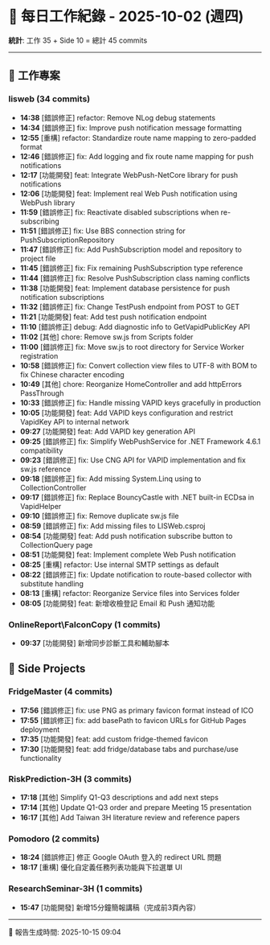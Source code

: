 # 📅 每日工作紀錄 - 2025-10-02 (週四)

**統計**: 工作 35 + Side 10 = 總計 45 commits

---

## 💼 工作專案

### lisweb (34 commits)

- **14:38** [錯誤修正] refactor: Remove NLog debug statements
- **14:34** [錯誤修正] fix: Improve push notification message formatting
- **12:55** [重構] refactor: Standardize route name mapping to zero-padded format
- **12:46** [錯誤修正] fix: Add logging and fix route name mapping for push notifications
- **12:17** [功能開發] feat: Integrate WebPush-NetCore library for push notifications
- **12:06** [功能開發] feat: Implement real Web Push notification using WebPush library
- **11:59** [錯誤修正] fix: Reactivate disabled subscriptions when re-subscribing
- **11:51** [錯誤修正] fix: Use BBS connection string for PushSubscriptionRepository
- **11:47** [錯誤修正] fix: Add PushSubscription model and repository to project file
- **11:45** [錯誤修正] fix: Fix remaining PushSubscription type reference
- **11:44** [錯誤修正] fix: Resolve PushSubscription class naming conflicts
- **11:38** [功能開發] feat: Implement database persistence for push notification subscriptions
- **11:32** [錯誤修正] fix: Change TestPush endpoint from POST to GET
- **11:21** [功能開發] feat: Add test push notification endpoint
- **11:10** [錯誤修正] debug: Add diagnostic info to GetVapidPublicKey API
- **11:02** [其他] chore: Remove sw.js from Scripts folder
- **11:00** [錯誤修正] fix: Move sw.js to root directory for Service Worker registration
- **10:58** [錯誤修正] fix: Convert collection view files to UTF-8 with BOM to fix Chinese character encoding
- **10:49** [其他] chore: Reorganize HomeController and add httpErrors PassThrough
- **10:33** [錯誤修正] fix: Handle missing VAPID keys gracefully in production
- **10:05** [功能開發] feat: Add VAPID keys configuration and restrict VapidKey API to internal network
- **09:27** [功能開發] feat: Add VAPID key generation API
- **09:25** [錯誤修正] fix: Simplify WebPushService for .NET Framework 4.6.1 compatibility
- **09:23** [錯誤修正] fix: Use CNG API for VAPID implementation and fix sw.js reference
- **09:18** [錯誤修正] fix: Add missing System.Linq using to CollectionController
- **09:17** [錯誤修正] fix: Replace BouncyCastle with .NET built-in ECDsa in VapidHelper
- **09:10** [錯誤修正] fix: Remove duplicate sw.js file
- **08:59** [錯誤修正] fix: Add missing files to LISWeb.csproj
- **08:54** [功能開發] feat: Add push notification subscribe button to CollectionQuery page
- **08:51** [功能開發] feat: Implement complete Web Push notification
- **08:25** [重構] refactor: Use internal SMTP settings as default
- **08:22** [錯誤修正] fix: Update notification to route-based collector with substitute handling
- **08:13** [重構] refactor: Reorganize Service files into Services folder
- **08:05** [功能開發] feat: 新增收檢登記 Email 和 Push 通知功能

### OnlineReport\FalconCopy (1 commits)

- **09:37** [功能開發] 新增同步診斷工具和輔助腳本

## 🎨 Side Projects

### FridgeMaster (4 commits)

- **17:56** [錯誤修正] fix: use PNG as primary favicon format instead of ICO
- **17:55** [錯誤修正] fix: add basePath to favicon URLs for GitHub Pages deployment
- **17:35** [功能開發] feat: add custom fridge-themed favicon
- **17:30** [功能開發] feat: add fridge/database tabs and purchase/use functionality

### RiskPrediction-3H (3 commits)

- **17:18** [其他] Simplify Q1-Q3 descriptions and add next steps
- **17:14** [其他] Update Q1-Q3 order and prepare Meeting 15 presentation
- **16:17** [其他] Add Taiwan 3H literature review and reference papers

### Pomodoro (2 commits)

- **18:24** [錯誤修正] 修正 Google OAuth 登入的 redirect URL 問題
- **18:17** [重構] 優化自定義任務列表功能與下拉選單 UI

### ResearchSeminar-3H (1 commits)

- **15:47** [功能開發] 新增15分鐘簡報講稿（完成前3頁內容）

---

📅 報告生成時間: 2025-10-15 09:04
